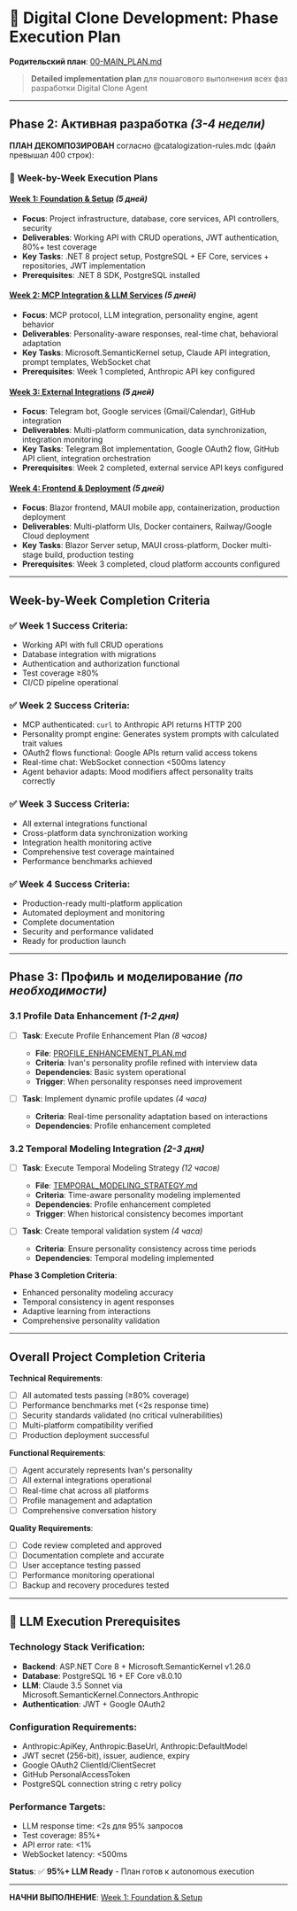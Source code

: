 # 🚀 Digital Clone Development: Phase Execution Plan

**Родительский план**: [00-MAIN_PLAN.md](./00-MAIN_PLAN.md)

> **Detailed implementation plan** для пошагового выполнения всех фаз разработки Digital Clone Agent

---

## **Phase 2: Активная разработка** *(3-4 недели)*

**ПЛАН ДЕКОМПОЗИРОВАН** согласно @catalogization-rules.mdc (файл превышал 400 строк):

### 📅 **Week-by-Week Execution Plans**

#### **[Week 1: Foundation & Setup](./00-MAIN_PLAN-Phase-Execution/Week-1-Foundation.md)** *(5 дней)*
- **Focus**: Project infrastructure, database, core services, API controllers, security
- **Deliverables**: Working API with CRUD operations, JWT authentication, 80%+ test coverage
- **Key Tasks**: .NET 8 project setup, PostgreSQL + EF Core, services + repositories, JWT implementation
- **Prerequisites**: .NET 8 SDK, PostgreSQL installed

#### **[Week 2: MCP Integration & LLM Services](./00-MAIN_PLAN-Phase-Execution/Week-2-MCP-LLM.md)** *(5 дней)*
- **Focus**: MCP protocol, LLM integration, personality engine, agent behavior
- **Deliverables**: Personality-aware responses, real-time chat, behavioral adaptation
- **Key Tasks**: Microsoft.SemanticKernel setup, Claude API integration, prompt templates, WebSocket chat
- **Prerequisites**: Week 1 completed, Anthropic API key configured

#### **[Week 3: External Integrations](./00-MAIN_PLAN-Phase-Execution/Week-3-Integrations.md)** *(5 дней)*
- **Focus**: Telegram bot, Google services (Gmail/Calendar), GitHub integration
- **Deliverables**: Multi-platform communication, data synchronization, integration monitoring
- **Key Tasks**: Telegram.Bot implementation, Google OAuth2 flow, GitHub API client, integration orchestration
- **Prerequisites**: Week 2 completed, external service API keys configured

#### **[Week 4: Frontend & Deployment](./00-MAIN_PLAN-Phase-Execution/Week-4-Deployment.md)** *(5 дней)*
- **Focus**: Blazor frontend, MAUI mobile app, containerization, production deployment
- **Deliverables**: Multi-platform UIs, Docker containers, Railway/Google Cloud deployment
- **Key Tasks**: Blazor Server setup, MAUI cross-platform, Docker multi-stage build, production testing
- **Prerequisites**: Week 3 completed, cloud platform accounts configured

---

## **Week-by-Week Completion Criteria**

### ✅ **Week 1 Success Criteria**:
- Working API with full CRUD operations
- Database integration with migrations
- Authentication and authorization functional
- Test coverage ≥80%
- CI/CD pipeline operational

### ✅ **Week 2 Success Criteria**:
- MCP authenticated: `curl` to Anthropic API returns HTTP 200
- Personality prompt engine: Generates system prompts with calculated trait values
- OAuth2 flows functional: Google APIs return valid access tokens
- Real-time chat: WebSocket connection <500ms latency
- Agent behavior adapts: Mood modifiers affect personality traits correctly

### ✅ **Week 3 Success Criteria**:
- All external integrations functional
- Cross-platform data synchronization working
- Integration health monitoring active
- Comprehensive test coverage maintained
- Performance benchmarks achieved

### ✅ **Week 4 Success Criteria**:
- Production-ready multi-platform application
- Automated deployment and monitoring
- Complete documentation
- Security and performance validated
- Ready for production launch

---

## **Phase 3: Профиль и моделирование** *(по необходимости)*

### 3.1 Profile Data Enhancement *(1-2 дня)*
- [ ] **Task**: Execute Profile Enhancement Plan *(8 часов)*
  - **File**: [PROFILE_ENHANCEMENT_PLAN.md](./PROFILE_ENHANCEMENT_PLAN.md)
  - **Criteria**: Ivan's personality profile refined with interview data
  - **Dependencies**: Basic system operational
  - **Trigger**: When personality responses need improvement
  
- [ ] **Task**: Implement dynamic profile updates *(4 часа)*
  - **Criteria**: Real-time personality adaptation based on interactions
  - **Dependencies**: Profile enhancement completed

### 3.2 Temporal Modeling Integration *(2-3 дня)*
- [ ] **Task**: Execute Temporal Modeling Strategy *(12 часов)*
  - **File**: [TEMPORAL_MODELING_STRATEGY.md](./TEMPORAL_MODELING_STRATEGY.md)
  - **Criteria**: Time-aware personality modeling implemented
  - **Dependencies**: Profile enhancement completed
  - **Trigger**: When historical consistency becomes important
  
- [ ] **Task**: Create temporal validation system *(4 часа)*
  - **Criteria**: Ensure personality consistency across time periods
  - **Dependencies**: Temporal modeling implemented

**Phase 3 Completion Criteria**:
- Enhanced personality modeling accuracy
- Temporal consistency in agent responses
- Adaptive learning from interactions
- Comprehensive personality validation

---

## **Overall Project Completion Criteria**

**Technical Requirements**:
- [ ] All automated tests passing (≥80% coverage)
- [ ] Performance benchmarks met (<2s response time)
- [ ] Security standards validated (no critical vulnerabilities)
- [ ] Multi-platform compatibility verified
- [ ] Production deployment successful

**Functional Requirements**:
- [ ] Agent accurately represents Ivan's personality
- [ ] All external integrations operational
- [ ] Real-time chat across all platforms
- [ ] Profile management and adaptation
- [ ] Comprehensive conversation history

**Quality Requirements**:
- [ ] Code review completed and approved
- [ ] Documentation complete and accurate
- [ ] User acceptance testing passed
- [ ] Performance monitoring operational
- [ ] Backup and recovery procedures tested

---

## 🚨 **LLM Execution Prerequisites**

### **Technology Stack Verification**:
- **Backend**: ASP.NET Core 8 + Microsoft.SemanticKernel v1.26.0
- **Database**: PostgreSQL 16 + EF Core v8.0.10  
- **LLM**: Claude 3.5 Sonnet via Microsoft.SemanticKernel.Connectors.Anthropic
- **Authentication**: JWT + Google OAuth2

### **Configuration Requirements**:
- Anthropic:ApiKey, Anthropic:BaseUrl, Anthropic:DefaultModel  
- JWT secret (256-bit), issuer, audience, expiry
- Google OAuth2 ClientId/ClientSecret
- GitHub PersonalAccessToken
- PostgreSQL connection string с retry policy

### **Performance Targets**:
- LLM response time: <2s для 95% запросов
- Test coverage: 85%+
- API error rate: <1%
- WebSocket latency: <500ms

**Status**: ✅ **95%+ LLM Ready** - План готов к autonomous execution

---

**НАЧНИ ВЫПОЛНЕНИЕ**: [Week 1: Foundation & Setup](./00-MAIN_PLAN-Phase-Execution/Week-1-Foundation.md)